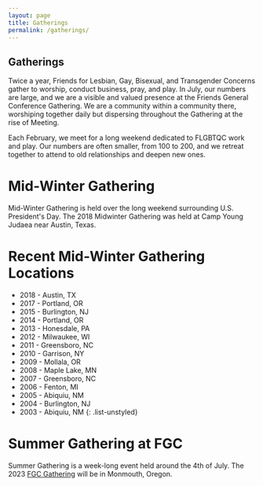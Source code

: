 ```yaml
---
layout: page
title: Gatherings
permalink: /gatherings/
---
```


## Gatherings
Twice a year, Friends for Lesbian, Gay, Bisexual, and Transgender Concerns gather to worship, conduct business, pray, and play. In July, our numbers are large, and we are a visible and valued presence at the Friends General Conference Gathering. We are a community within a community there, worshiping together daily but dispersing throughout the Gathering at the rise of Meeting.

Each February, we meet for a long weekend dedicated to FLGBTQC work and play. Our numbers are often smaller, from 100 to 200, and we retreat together to attend to old relationships and deepen new ones.

# Mid-Winter Gathering

Mid-Winter Gathering is held over the long weekend surrounding U.S. President's Day. The 2018 Midwinter Gathering was held at Camp Young Judaea near Austin, Texas.

# Recent Mid-Winter Gathering Locations
- 2018 - Austin, TX
- 2017 - Portland, OR
- 2015 - Burlington, NJ
- 2014 - Portland, OR
- 2013 - Honesdale, PA
- 2012 - Milwaukee, WI
- 2011 - Greensboro, NC
- 2010 - Garrison, NY
- 2009 - Mollala, OR
- 2008 - Maple Lake, MN
- 2007 - Greensboro, NC
- 2006 - Fenton, MI
- 2005 - Abiquiu, NM
- 2004 - Burlington, NJ
- 2003 - Abiquiu, NM
{: .list-unstyled}

# Summer Gathering at FGC

Summer Gathering is a week-long event held around the 4th of July. The 2023 [FGC Gathering](https://www.fgcquaker.org/fgcprograms/the-gathering/) will be in Monmouth, Oregon.
